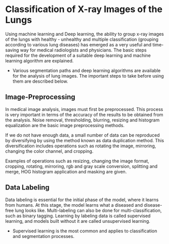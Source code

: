 

# Classification of X-ray Images of the Lungs
Using machine learning and Deep learning, the ability to group x-ray images of the lungs with healthy - unhealthy and multiple classification (grouping according to various lung diseases) has emerged as a very useful and time-saving way for medical radiologists and physicians.
The basic steps required for the development of a suitable deep learning and machine learning algorithm are explained.

* Various segmentation paths and deep learning algorithms are available for the analysis of lung images. The important steps to take before using them are described below.



## Image-Preprocessing

In medical image analysis, images must first be preprocessed. This process is very important in terms of the accuracy of the results to be obtained from the analysis. Noise removal, thresholding, blurring, resizing and histogram equalization are the basic image preprocessing methods.

If we do not have enough data, a small number of data can be reproduced by diversifying by using the method known as data duplication method. This diversification includes operations such as rotating the image, mirroring, changing the color channel, and cropping.

Examples of operations such as resizing, changing the image format, cropping, rotating, mirroring, rgb and gray scale conversion, splitting and merge, HOG histogram application and masking are given.


## Data Labeling
Data labeling is essential for the initial phase of the model, where it learns from humans. At this stage, the model learns what a diseased and disease-free lung looks like. Multi-labeling can also be done for multi-classification, such as binary tagging. Learning by labeling data is called supervised learning, and models built without it are called unsupervised learning. 
* Supervised learning is the most common and applies to classification and segmentation processes.
